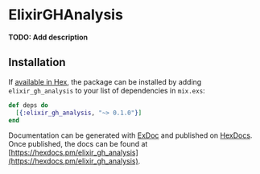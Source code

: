 # ElixirGHAnalysis

**TODO: Add description**

## Installation

If [available in Hex](https://hex.pm/docs/publish), the package can be installed
by adding `elixir_gh_analysis` to your list of dependencies in `mix.exs`:

```elixir
def deps do
  [{:elixir_gh_analysis, "~> 0.1.0"}]
end
```

Documentation can be generated with [ExDoc](https://github.com/elixir-lang/ex_doc)
and published on [HexDocs](https://hexdocs.pm). Once published, the docs can
be found at [https://hexdocs.pm/elixir_gh_analysis](https://hexdocs.pm/elixir_gh_analysis).

